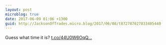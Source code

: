 ```yaml
---
layout: post
microblog: true
date: 2017-06-09 01:06 +1300
guid: http://JacksonOfTrades.micro.blog/2017/06/08/t872787027833405440.html
---
```

Guess what time it is? [t.co/44U0W6OqQ...](https://t.co/44U0W6OqQ1)
